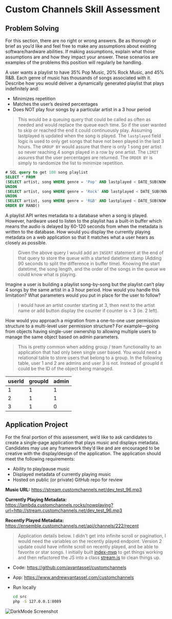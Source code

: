 # Custom Channels Skill Assessment

## Problem Solving

For this section, there are no right or wrong answers. Be as thorough or brief as you’d like and feel free to make any assumptions about existing software/hardware abilities. If making assumptions, explain what those assumptions are and how they impact your answer. These scenarios are examples of the problems this position will regularly be handling.

A user wants a playlist to have 35% Pop Music, 20% Rock Music, and 45% R&B. Each genre of music has thousands of songs associated with it. Describe how you would deliver a dynamically generated playlist that plays indefinitely and:

  - Minimizes repetition
  - Matches the user’s desired percentages
  - Does NOT play four songs by a particular artist in a 3 hour period

> This would be a queuing query that could be called as often as needed and would replace the queue each time.  So if the user wanted to skip or reached the end it could continuously play.  Assuming lastplayed is updated when the song is played.  The `lastplayed` field logic is used to only get songs that have not been played in the last 3 hours.  The `GROUP BY` would assure that there is only 1 song per artist so never reaching 4 songs played in a row by one artist.  The `LIMIT` assures that the user percentages are returned.  The `ORDER BY` is simply to randomize the list to minimize repetition.

```sql
# SQL query to get 100 song playlist
SELECT * FROM
(SELECT artist, song WHERE genre = 'Pop' AND lastplayed < DATE_SUB(NOW(), INTERVAL 3 HOUR) GROUP BY artist LIMIT 35)
UNION
(SELECT artist, song WHERE genre = 'Rock' AND lastplayed < DATE_SUB(NOW(), INTERVAL 3 HOUR) GROUP BY artist LIMIT 20)
UNION
(SELECT artist, song WHERE genre = 'R&B' AND lastplayed < DATE_SUB(NOW(), INTERVAL 3 HOUR) GROUP BY artist LIMIT 45)
ORDER BY RAND()
```

A playlist API writes metadata to a database when a song is played. However, hardware used to listen to the playlist has a built-in buffer which means the audio is delayed by 60-120 seconds from when the metadata is written to the database. How would you display the currently playing 
metadata on a web application so that it matches what a user hears as closely as possible.

> Given the above query I would add an `INSERT` statement at the end of that query to store the queue with a started datetime stamp (Adding 90 seconds to split the difference in buffer time).  Knowing the start datetime, the song length, and the order of the songs in the queue we could know what is playing.

Imagine a user is building a playlist song-by-song but the playlist can’t play 4 songs by the same artist in a 3 hour period. How would you handle this limitation? What parameters would you put in place for the user to follow?

> I would have an artist counter starting at 3, then next to the artist name or add button display the counter if counter is < 3 (ie. 2 left).

How would you approach a migration from a one-to-one user permission structure to a multi-level user permission structure? For example—going from objects having single-user
ownership to allowing multiple users to manage the same object based on admin parameters.

> This is pretty common when adding group / team functionality to an application that had only been single user based.  You would need a relational table to store users that belong to a group.  In the following table, user 1 and 2 are admins and user 3 is not.  Instead of groupId it could be the ID of the object being managed.

| userId | groupId | admin |
|----|----|---|
| 1 | 1 | 1 |
| 2 | 1 | 1 |
| 3 | 1 | 0 |

## Application Project
For the final portion of this assessment, we’d like to ask candidates to create a single-page
application that plays music and displays metadata. Candidates may use any framework they’d
like and are encouraged to be creative with the display/design of the application. The application
should meet the following requirements:

- Ability to play/pause music
- Displayed metadata of currently playing music
- Hosted on public (or private) GitHub repo for review

**Music URL:**
https://stream.customchannels.net/dev_test_96.mp3

**Currently Playing Metadata:**
https://lambda.customchannels.rocks/nowplaying?url=http://stream.customchannels.net/dev_test_96.mp3

**Recently Played Metadata:**
https://ensemble.customchannels.net/api/channels/222/recent

> Application details below.  I didn't get into infinite scroll or pagination, I would need the variables on the recently played endpoint.  Version 2 update could have infinite scroll on recently played, and be able to favorite or star songs.  I initially built [index-mvp](index-mvp.php) to get things working and then refactored the JS into a class [stream.js](stream.js) to clean things up. 

- Code: https://github.com/avantassel/customchannels
- App: https://www.andrewvantassel.com/customchannels
- Run locally

    ```sh
    cd src
    php -S 127.0.0.1:8089
    ```
    
![DarkMode Screenshot](screenshot.png)